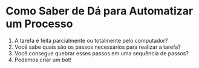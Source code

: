 # Como Saber de Dá para Automatizar um Processo


1. A tarefa é feita parcialmente ou totalmente pelo computador?
2. Você sabe quais são os passos necessários para realizar a tarefa?
3. Você consegue quebrar esses passos em uma sequência de passos?
4. Podemos criar um bot!
